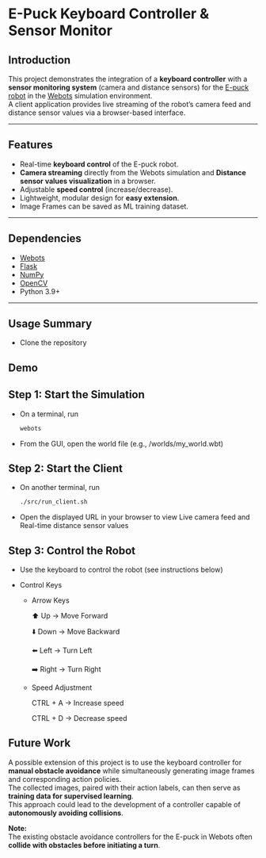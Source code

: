 
# E-Puck Keyboard Controller & Sensor Monitor  

## Introduction  

This project demonstrates the integration of a **keyboard controller** with a **sensor monitoring system** (camera and distance sensors) for the [E-puck robot](https://www.cyberbotics.com/doc/guide/tutorial-4-more-about-controllers) in the [Webots](https://cyberbotics.com/) simulation environment.  
A client application provides live streaming of the robot’s camera feed and distance sensor values via a browser-based interface.  

---

## Features  

- Real-time **keyboard control** of the E-puck robot.  
- **Camera streaming** directly from the Webots simulation and **Distance sensor values visualization** in a browser.  
- Adjustable **speed control** (increase/decrease).  
- Lightweight, modular design for **easy extension**.  
- Image Frames can be saved as ML training dataset.

---

## Dependencies  

- [Webots](https://cyberbotics.com/)  
- [Flask](https://flask.palletsprojects.com/en/stable/)  
- [NumPy](https://numpy.org/)  
- [OpenCV](https://opencv.org/)  
- Python 3.9+  

---

## Usage Summary  

- Clone the repository  


## **Demo**
## Step 1: Start the Simulation
- On a terminal, run
    ```bash
    webots
- From the GUI, open the world file (e.g., /worlds/my_world.wbt)
    
## Step 2: Start the Client
- On another terminal, run
    ```bash
    ./src/run_client.sh
- Open the displayed URL in your browser to view Live camera feed and Real-time distance sensor values


## Step 3: Control the Robot
- Use the keyboard to control the robot (see instructions below)

- Control Keys

    - Arrow Keys

        ⬆️ Up → Move Forward

        ⬇️ Down → Move Backward

        ⬅️ Left → Turn Left

        ➡️ Right → Turn Right

    - Speed Adjustment

        CTRL + A → Increase speed

        CTRL + D → Decrease speed

## Future Work  
A possible extension of this project is to use the keyboard controller for **manual obstacle avoidance** while simultaneously generating image frames and corresponding action policies.  
The collected images, paired with their action labels, can then serve as **training data for supervised learning**.  
This approach could lead to the development of a controller capable of **autonomously avoiding collisions**.  

**Note:**  
The existing obstacle avoidance controllers for the E-puck in Webots often **collide with obstacles before initiating a turn**.  

